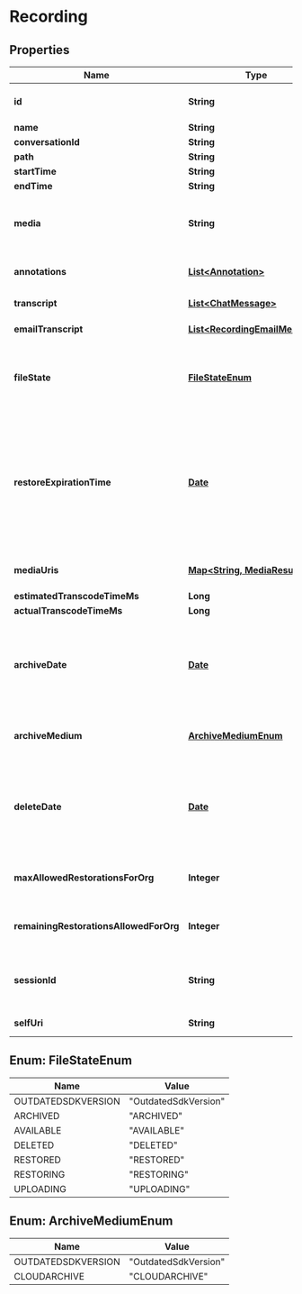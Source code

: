 
# Recording

## Properties
Name | Type | Description | Notes
------------ | ------------- | ------------- | -------------
**id** | **String** | The globally unique identifier for the object. |  [optional]
**name** | **String** |  |  [optional]
**conversationId** | **String** |  |  [optional]
**path** | **String** |  |  [optional]
**startTime** | **String** |  |  [optional]
**endTime** | **String** |  |  [optional]
**media** | **String** | The type of media that the recording is. At the moment that could be audio, chat, or email. |  [optional]
**annotations** | [**List&lt;Annotation&gt;**](Annotation.md) | Annotations that belong to the recording. |  [optional]
**transcript** | [**List&lt;ChatMessage&gt;**](ChatMessage.md) | Represents a chat transcript |  [optional]
**emailTranscript** | [**List&lt;RecordingEmailMessage&gt;**](RecordingEmailMessage.md) | Represents an email transcript |  [optional]
**fileState** | [**FileStateEnum**](#FileStateEnum) | Represents the current file state for a recording. Examples: Uploading, Archived, etc |  [optional]
**restoreExpirationTime** | [**Date**](Date.md) | The amount of time a restored recording will remain restored before being archived again. Date time is represented as an ISO-8601 string. For example: yyyy-MM-ddTHH:mm:ss.SSSZ |  [optional]
**mediaUris** | [**Map&lt;String, MediaResult&gt;**](MediaResult.md) | The different mediaUris for the recording. |  [optional]
**estimatedTranscodeTimeMs** | **Long** |  |  [optional]
**actualTranscodeTimeMs** | **Long** |  |  [optional]
**archiveDate** | [**Date**](Date.md) | The date the recording will be archived. Date time is represented as an ISO-8601 string. For example: yyyy-MM-ddTHH:mm:ss.SSSZ |  [optional]
**archiveMedium** | [**ArchiveMediumEnum**](#ArchiveMediumEnum) | The type of archive medium used. Example: CloudArchive |  [optional]
**deleteDate** | [**Date**](Date.md) | The date the recording will be deleted. Date time is represented as an ISO-8601 string. For example: yyyy-MM-ddTHH:mm:ss.SSSZ |  [optional]
**maxAllowedRestorationsForOrg** | **Integer** | How many archive restorations the organization is allowed to have. |  [optional]
**remainingRestorationsAllowedForOrg** | **Integer** | The remaining archive restorations the organization has. |  [optional]
**sessionId** | **String** | The session id represents an external resource id, such as email, call, chat, etc |  [optional]
**selfUri** | **String** | The URI for this object |  [optional]


<a name="FileStateEnum"></a>
## Enum: FileStateEnum
Name | Value
---- | -----
OUTDATEDSDKVERSION | &quot;OutdatedSdkVersion&quot;
ARCHIVED | &quot;ARCHIVED&quot;
AVAILABLE | &quot;AVAILABLE&quot;
DELETED | &quot;DELETED&quot;
RESTORED | &quot;RESTORED&quot;
RESTORING | &quot;RESTORING&quot;
UPLOADING | &quot;UPLOADING&quot;


<a name="ArchiveMediumEnum"></a>
## Enum: ArchiveMediumEnum
Name | Value
---- | -----
OUTDATEDSDKVERSION | &quot;OutdatedSdkVersion&quot;
CLOUDARCHIVE | &quot;CLOUDARCHIVE&quot;



